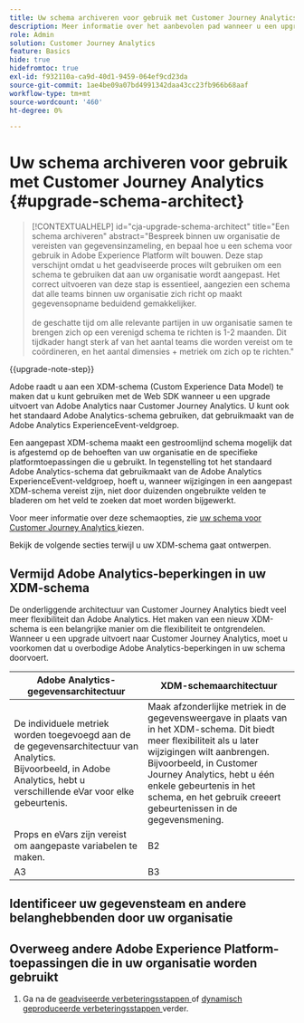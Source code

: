 ```yaml
---
title: Uw schema archiveren voor gebruik met Customer Journey Analytics
description: Meer informatie over het aanbevolen pad wanneer u een upgrade uitvoert van Adobe Analytics naar Customer Journey Analytics
role: Admin
solution: Customer Journey Analytics
feature: Basics
hide: true
hidefromtoc: true
exl-id: f932110a-ca9d-40d1-9459-064ef9cd23da
source-git-commit: 1ae4be09a07bd4991342daa43cc23fb966b68aaf
workflow-type: tm+mt
source-wordcount: '460'
ht-degree: 0%

---
```


# Uw schema archiveren voor gebruik met Customer Journey Analytics {#upgrade-schema-architect}

<!-- markdownlint-disable MD034 -->

>[!CONTEXTUALHELP]
>id="cja-upgrade-schema-architect"
>title="Een schema archiveren"
>abstract="Bespreek binnen uw organisatie de vereisten van gegevensinzameling, en bepaal hoe u een schema voor gebruik in Adobe Experience Platform wilt bouwen. Deze stap verschijnt omdat u het geadviseerde proces wilt gebruiken om een schema te gebruiken dat aan uw organisatie wordt aangepast. Het correct uitvoeren van deze stap is essentieel, aangezien een schema dat alle teams binnen uw organisatie zich richt op maakt gegevensopname beduidend gemakkelijker.<br><br> de geschatte tijd om alle relevante partijen in uw organisatie samen te brengen zich op een verenigd schema te richten is 1-2 maanden. Dit tijdkader hangt sterk af van het aantal teams die worden vereist om te coördineren, en het aantal dimensies + metriek om zich op te richten."

<!-- markdownlint-enable MD034 -->

{{upgrade-note-step}}

Adobe raadt u aan een XDM-schema (Custom Experience Data Model) te maken dat u kunt gebruiken met de Web SDK wanneer u een upgrade uitvoert van Adobe Analytics naar Customer Journey Analytics. U kunt ook het standaard Adobe Analytics-schema gebruiken, dat gebruikmaakt van de Adobe Analytics ExperienceEvent-veldgroep.

Een aangepast XDM-schema maakt een gestroomlijnd schema mogelijk dat is afgestemd op de behoeften van uw organisatie en de specifieke platformtoepassingen die u gebruikt. In tegenstelling tot het standaard Adobe Analytics-schema dat gebruikmaakt van de Adobe Analytics ExperienceEvent-veldgroep, hoeft u, wanneer wijzigingen in een aangepast XDM-schema vereist zijn, niet door duizenden ongebruikte velden te bladeren om het veld te zoeken dat moet worden bijgewerkt.

Voor meer informatie over deze schemaopties, zie [ uw schema voor Customer Journey Analytics ](/help/getting-started/cja-upgrade/cja-upgrade-schema-existing.md) kiezen.

Bekijk de volgende secties terwijl u uw XDM-schema gaat ontwerpen.

## Vermijd Adobe Analytics-beperkingen in uw XDM-schema

De onderliggende architectuur van Customer Journey Analytics biedt veel meer flexibiliteit dan Adobe Analytics. Het maken van een nieuw XDM-schema is een belangrijke manier om die flexibiliteit te ontgrendelen. Wanneer u een upgrade uitvoert naar Customer Journey Analytics, moet u voorkomen dat u overbodige Adobe Analytics-beperkingen in uw schema doorvoert.

| Adobe Analytics-gegevensarchitectuur | XDM-schemaarchitectuur |
|---------|----------|
| De individuele metriek worden toegevoegd aan de de gegevensarchitectuur van Analytics.<br/> Bijvoorbeeld, in Adobe Analytics, hebt u verschillende eVar voor elke gebeurtenis. | Maak afzonderlijke metriek in de gegevensweergave in plaats van in het XDM-schema. Dit biedt meer flexibiliteit als u later wijzigingen wilt aanbrengen.<br/> Bijvoorbeeld, in Customer Journey Analytics, hebt u één enkele gebeurtenis in het schema, en het gebruik creeert gebeurtenissen in de gegevensmening. |
| Props en eVars zijn vereist om aangepaste variabelen te maken. | B2 |
| A3 | B3 |

## Identificeer uw gegevensteam en andere belanghebbenden door uw organisatie


## Overweeg andere Adobe Experience Platform-toepassingen die in uw organisatie worden gebruikt



1. Ga na de [ geadviseerde verbeteringsstappen ](/help/getting-started/cja-upgrade/cja-upgrade-recommendations.md#recommended-upgrade-steps-for-most-organizations) of [ dynamisch geproduceerde verbeteringsstappen ](https://gigazelle.github.io/cja-ttv/) verder.
